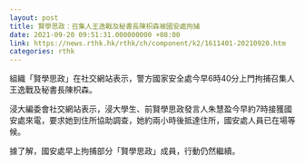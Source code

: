 ```yaml
---
layout: post
title: 賢學思政：召集人王逸戰及秘書長陳枳森被國安處拘捕
date: 2021-09-20 09:51:31.000000000 +08:00
link: https://news.rthk.hk/rthk/ch/component/k2/1611401-20210920.htm
categories: rthk
---
```


組織「賢學思政」在社交網站表示，警方國家安全處今早6時40分上門拘捕召集人王逸戰及秘書長陳枳森。

浸大編委會社交網站表示，浸大學生、前賢學思政發言人朱慧盈今早約7時接獲國安處來電，要求她到住所協助調查，她約兩小時後抵達住所，國安處人員已在場等候。

據了解，國安處早上拘捕部分「賢學思政」成員，行動仍然繼續。
